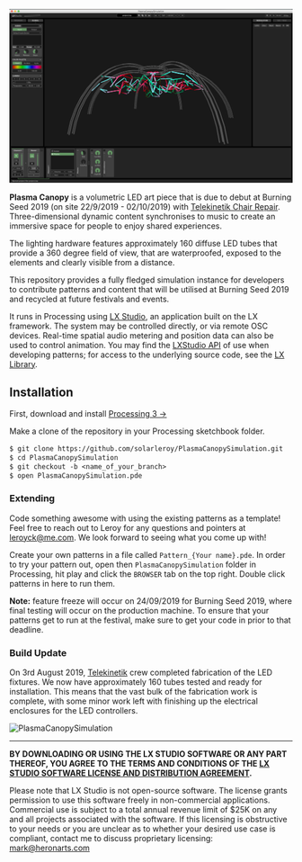 ![PlasmaCanopySimulation](media/pc-screenshot.png)

**Plasma Canopy** is a volumetric LED art piece that is due to debut at Burning Seed 2019 (on site 22/9/2019 - 02/10/2019) with [Telekinetik Chair Repair](https://telekinetik.org). Three-dimensional dynamic content synchronises to music to create an immersive space for people to enjoy shared experiences.

The lighting hardware features approximately 160 diffuse LED tubes that provide a 360 degree field of view, that are waterproofed, exposed to the elements and clearly visible from a distance.

This repository provides a fully fledged simulation instance for developers to contribute patterns and content that will be utilised at Burning Seed 2019 and recycled at future festivals and events.

It runs in Processing using [LX Studio](https://github.com/heronarts/LXStudio), an application built on the LX framework. The system may be controlled directly, or via remote OSC devices. Real-time spatial audio metering and position data can also be used to control animation. You may find the [LXStudio API](http://lx.studio/api/) of use when developing patterns; for access to the underlying source code, see the [LX Library](https://github.com/heronarts/LX).

## Installation

First, download and install [Processing 3 &rarr;](https://processing.org/download/?processing)

Make a clone of the repository in your Processing sketchbook folder.

```Shell
$ git clone https://github.com/solarleroy/PlasmaCanopySimulation.git
$ cd PlasmaCanopySimulation
$ git checkout -b <name_of_your_branch>
$ open PlasmaCanopySimulation.pde
```
### Extending

Code something awesome with using the existing patterns as a template! Feel free to reach out to Leroy for any questions and pointers at leroyck@me.com. We look forward to seeing what you come up with!

Create your own patterns in a file called `Pattern_{Your name}.pde`. In order to try your pattern out, open then `PlasmaCanopySimulation` folder in Processing, hit play and click the `BROWSER` tab on the top right. Double click patterns in here to run them.

**Note:** feature freeze will occur on 24/09/2019 for Burning Seed 2019, where final testing will occur on the production machine. To ensure that your patterns get to run at the festival, make sure to get your code in prior to that deadline.

### Build Update

On 3rd August 2019, [Telekinetik](https://telekinetik.org) crew completed fabrication of the LED fixtures. We now have approximately 160 tubes tested and ready for installation. This means that the vast bulk of the fabrication work is complete, with some minor work left with finishing up the electrical enclosures for the LED controllers.

![PlasmaCanopySimulation](media/pc-tubes-built.jpg)

---

**BY DOWNLOADING OR USING THE LX STUDIO SOFTWARE OR ANY PART THEREOF, YOU AGREE TO THE TERMS AND CONDITIONS OF THE [LX STUDIO SOFTWARE LICENSE AND DISTRIBUTION AGREEMENT](http://lx.studio/license).**

Please note that LX Studio is not open-source software. The license grants permission to use this software freely in non-commercial applications. Commercial use is subject to a total annual revenue limit of $25K on any and all projects associated with the software. If this licensing is obstructive to your needs or you are unclear as to whether your desired use case is compliant, contact me to discuss proprietary licensing: mark@heronarts.com
